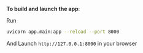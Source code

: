 **To build and launch the app**:

Run 
```bash
uvicorn app.main:app --reload --port 8000
```
And Launch `http://127.0.0.1:8000` in your browser